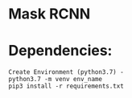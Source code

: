 # Mask RCNN
  
# Dependencies:
  
    Create Environment (python3.7) -
    python3.7 -m venv env_name
    pip3 install -r requirements.txt
